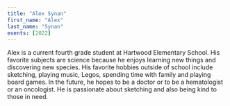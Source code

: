 ```yaml
---
title: "Alex Synan"
first_name: "Alex"
last_name: "Synan"
events: [2022]
---
```


Alex is a current fourth grade student at Hartwood Elementary School. His favorite subjects are science because he enjoys learning new things and discovering new species. His favorite hobbies outside of school include sketching, playing music, Legos, spending time with family and playing board games. In the future, he hopes to be a doctor or to be a hematologist or an oncologist. He is passionate about sketching and also being kind to those in need.
